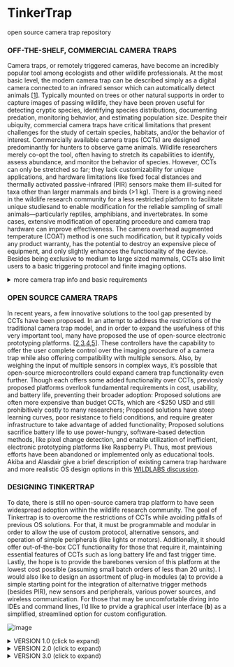 # TinkerTrap
open source camera trap repository

### OFF-THE-SHELF, COMMERCIAL CAMERA TRAPS
Camera traps, or remotely triggered cameras, have become an incredibly popular tool among ecologists and other wildlife professionals. At the most basic level, the modern camera trap can be described simply as a digital camera connected to an infrared sensor which can automatically detect animals [[1](https://www.wwf.org.uk/sites/default/files/2019-04/CameraTraps-WWF-guidelines.pdf)]. Typically mounted on trees or other natural supports in order to capture images of passing wildlife, they have been proven useful for detecting cryptic species, identifying species distributions, documenting predation, monitoring behavior, and estimating population size. Despite their ubiquity, commercial camera traps have critical limitations that present challenges for the study of certain species, habitats, and/or the behavior of interest. 
Commercially available camera traps (CCTs) are designed predominantly for hunters to observe game animals. Wildlife researchers merely co-opt the tool, often having to stretch its capabilities to identify, assess abundance, and monitor the behavior of species. However, CCTs can only be stretched so far; they lack customizability for unique applications, and hardware limitations like fixed focal distances and thermally activated passive-infrared (PIR) sensors make them ill-suited for taxa other than larger mammals and birds (>1 kg). There is a growing need in the wildlife research community for a less restricted platform to facilitate unique studiesand to enable modification for the reliable sampling of small animals—particularly reptiles, amphibians, and invertebrates.
In some cases, extensive modification of operating procedure and camera trap hardware can improve effectiveness. The camera overhead augmented temperature (COAT) method is one such modification, but it typically voids any product warranty, has the potential to destroy an expensive piece of equipment, and only slightly enhances the functionality of the device. Besides being exclusive to medium to large sized mammals, CCTs also limit users to a basic triggering protocol and finite imaging options. 

<details><summary> more camera trap info and basic requirements </summary>

Camera traps must be able to take images at night. Thus they are all equipped with IR leds and an IR-cut filter. Most camera traps use an IR-cut filter mechanism to push and pull a sliding filter over the sensor, depending on whether daytime or nighttime images are needed (left image). An alternative solution is to use two sensors, one with the IR-cut filter permanently installed, and the other without. This has the benefit of reducing any noise coming from an IR-filter mechanism (typically an audible 'click'), and also could enable instantaneous IR functionality if needed. 

<!-- Pictures of different camera trap sensors styles -->
![image](https://user-images.githubusercontent.com/65932258/155892610-f3db632b-6c32-4226-8605-91e6cd289c6d.png)
![image](https://user-images.githubusercontent.com/65932258/155892611-fcf6a534-fce5-4e54-a185-3a26e2c26253.png)

All camera traps use a passive-infrared sensor to detect animals, typically an LHI 968 or equivalent. 

<!-- LHI968 PIR sensor -->
![image](https://user-images.githubusercontent.com/65932258/155892557-76a5c4f6-6fcc-43d8-a4f5-714e1c366b75.png) 

All camera traps include some kind of onboard user-interface in order to apply settings. Reconyx, one of the most respected camera trap producers, only implements a two-line text display, and 5 buttons for control (left). Many other camera traps use an OLED display to enable immediate image/video review, typically for an added cost (center). The Bushnell NatureView camera trap (right) actually comes with a peripheral plug-in OLED display. 

<!-- Different onboard interfaces -->
![image](https://user-images.githubusercontent.com/65932258/155892908-e3d788eb-f9a1-4162-ad46-1b51dd2c8639.png)
![image](https://user-images.githubusercontent.com/65932258/155892954-47e3e85a-76bf-4751-853c-d84cd42b065b.png)
![image](https://user-images.githubusercontent.com/65932258/155892979-205a4579-a8c5-421e-b97d-0051beafe76c.png)

OTS camera traps seem to be using the same (or similar) chipsets that are mass-produced and well guarded in terms of firmware. Thus, most camera traps share the same standard features. 

To get an idea of required features (and some hopeful improvements/additions), Meek and Pettit published a review in 2012, with [user-based design specifications for the ultimate camera trap for wildlife research](https://bioone.org/journals/wildlife-research/volume-39/issue-8/WR12138/User-based-design-specifications-for-the-ultimate-camera-trap-for/10.1071/WR12138.short).

##### BASIC CAMERA TRAP REQUIREMENTS
| FEATURE | TECHNICAL REQUIREMENT |
| :--- | :---: |
| TRIGGER TIME | < 0.5 s |
| BATTERY LIFE | > 80 d |
| RESOLUTION | > 2 MP |
| TIME STAMP | minute resolution |
| WATERPROOF | IP66 |

##### Other functional requirements: 
- Minimally programmable via an onboard interface
- Scalable sensitivity
- IR illumination

</details>

### OPEN SOURCE CAMERA TRAPS
In recent years, a few innovative solutions to the tool gap presented by CCTs have been proposed. 
In an attempt to address the restrictions of the traditional camera trap model, and in order to expand the usefulness of this very important tool, many have proposed the use of open-source electronic prototyping platforms. [[2](https://journals.plos.org/plosone/article?id=10.1371/journal.pone.0169758),[3](https://dl.acm.org/doi/10.1145/3290605.3300532),[4](https://www.sciencedirect.com/science/article/pii/S2468067220300195),[5](https://onlinelibrary.wiley.com/doi/full/10.1002/ece3.3040)]. These controllers have the capability to offer the user complete control over the imaging procedure of a camera trap while also offering compatibility with multiple sensors. Also, by weighing the input of multiple sensors in complex ways, it’s possible that open-source microcontrollers could expand camera trap functionality even further. Though each offers some added functionality over CCTs, previosly proposed platforms overlook fundamental requirements in cost, usability, and battery life, preventing their broader adoption: Proposed solutions are often more expensive than budget CCTs, which are <$250 USD and still prohibitively costly to many researchers; Proposed solutions have steep learning curves, poor resistance to field conditions, and require greater infrastructure to take advantage of added functionality; Proposed solutions sacrifice battery life to use power-hungry, software-based detection methods, like pixel change detection, and enable utilization of inefficient, electronic prototyping platforms like Raspberry Pi. Thus, most previous efforts have been abandoned or implemented only as educational tools. 
Akiba and Alasdair give a brief description of existing camera trap hardware and more realistic OS design options in this [WILDLABS discussion](https://www.wildlabs.net/community/thread/694).

### DESIGNING TINKERTRAP
To date, there is still no open-source camera trap platform to have seen widespread adoption within the wildlife research community. The goal of Tinkertrap is to overcome the restrictions of CCTs while avoiding pitfalls of previous OS solutions. For that, it must be programmable and modular in order to allow the use of custom protocol, alternative sensors, and operation of simple peripherals (like lights or motors). Additionally, it should offer out-of-the-box CCT functionality for those that require it, maintaining essential features of CCTs such as long battery life and fast trigger time. Lastly, the hope is to provide the barebones version of this platform at the lowest cost possible (assuming small batch orders of less than 20 units).
I would also like to design an assortment of plug-in modules (**a**) to provide a simple starting point for the integration of alternative trigger methods (besides PIR), new sensors and peripherals, various power sources, and wireless communication. For those that may be uncomfortable diving into IDEs and command lines, I’d like to prvide a graphical user interface (**b**) as a simplified, streamlined option for custom configuration.
<!-- sketch of plug-in modules and GUI -->
![image](https://user-images.githubusercontent.com/65932258/157113122-8268e6e8-5257-4f78-927a-15eac496159f.png)


<details><summary> VERSION 1.0 (click to expand) </summary>

Based on some of the options offered in the WILDLABS discussion, first attempted to use an FPGA in conjunction with an Arduino microcontroller. The intention was to have the FPGA do the more laborious tasks of wake-up, camera configuration, and image processing, while the microcontroller would act as an interface for users to change settings (alter behavior of the FPGA) and access basic image data. The napkin-sketch below shows the hopeful architecture. 
  
<!-- Napkin sketch of FPGA implementation -->
<img src="https://user-images.githubusercontent.com/65932258/155895946-c8ebf240-5dbd-4ffd-a089-1c298e004d12.png" width="700">    

  
I initially acquired an [Arduino Maker Vidor 4000](https://store-usa.arduino.cc/products/arduino-mkr-vidor-4000) to start testing with. The board comes with both an Arm SAMD21 microcontroller and an Intel Cyclone 10CL016 FPGA, and a number of other features relevant to camera trap functionality. 

<!-- Arduino Maker Vidor 4000 -->
| <img src="https://user-images.githubusercontent.com/65932258/156899179-78066261-094f-4bec-a35d-3bfeb4297e7a.png" width ="600"> | 
|:--:| 
|Arduino Maker Vidor 4000|

  
The VIDOR is an awesome board, but for someone with no FPGA or analog hardware experience, it was too difficult to make any progress with it. I didn't help that the resources that exist for the board are limited, and that a friendly Arduino-FPGA infrastructure proposed by the Arduino developers has not yet come to fruition. I still hope to use the board for a future project one day. 
After playing a bit with Arducam, an FPGA-based camera module for Arduino, I concluded that the baseline power consumption of an FPGA (due to current leakage, I believe) would be very difficult to optimize and overcome. Also, ArduCam's FPGA code is not open source, otherwise I may have lingered on this option longer. 

</details>
  
<details><summary> VERSION 2.0 (click to expand) </summary>
  
  
After reviewing a few more potential platforms to build on, I looked back to the [ESP32-CAM](https://www.digikey.com/en/products/detail/seeed-technology-co.,-ltd/113990580/9697033?utm_adgroup=Evaluation%20Boards%20-%20Sensors&utm_source=google&utm_medium=cpc&utm_campaign=Shopping_Product_Development%20Boards%2C%20Kits%2C%20Programmers&utm_term=&utm_content=Evaluation%20Boards%20-%20Sensors&gclid=Cj0KCQiA95aRBhCsARIsAC2xvfw4VLFGdVS1YPavnDXHzv1EQg6aT1j1IlLgKjaIzYuL541LPgZEd-8aAiIgEALw_wcB), a board I had overlooked earlier in my search. The ESP32-CAM is a very economic (< $10 USD) camera IoT device sporting an AIThinker ESP32S microcontroller. Most of the ESP32 line offers low power functionality (in the form of different sleep and wakeup modes), Wi-Fi and Bluetooth capabilities, and compatibility with multiple programming toolchains (Arduino IDE). The ESP32-CAM has a microSD card slot and comes with an OV2460 camera. Existing resources, tutorials, and code repositories made replication of a psuedo-camera trap simple, with the addition of an OTS PIR-sensor module. 

<!-- ESP32-CAM -->
| <img src="https://user-images.githubusercontent.com/65932258/157107767-47d88603-ea15-43b2-898a-708bdf025c34.png" width="300"> | 
|:--:| 
|ESP32-CAM|

<!-- ESP32-CAM breadboard prototype and power consumption estimates -->
<img src="https://user-images.githubusercontent.com/65932258/155895980-b4847d08-71ec-4a85-9fd5-4c0c58192175.png" width ="900">

Power consumption and trigger times of initial tests were not ideal, but they showed potential for optimization. Using the light sleep mode, which approximately doubles power consumption, wakeup time can be made negligible. However, the camera must perform auto exposure before acquiring an image for the best quality. This takes a substantial amount of time in the current implementation, which I alotted for with a 500ms delay (0.5 seconds is the maximum allowable trigger time).
Based on this reasonable progress, I put together a proof-of-concept device based on ESP32-CAM and a custom sub-board. 

<!-- ESP32-CAM Schematic Diagram -->
<img src="https://user-images.githubusercontent.com/65932258/156899701-2c26ac5d-6a3d-4dda-9f60-61f61bae65fb.png" width ="900">

<!-- POC Shield Layout -->
<img src="https://user-images.githubusercontent.com/65932258/157100086-577d002d-3bd1-4da2-9b90-66ff7fedf7f7.png" width ="900">
  
| Key Component      | Description |
|--------------------|----|
| ESP32-CAM     | It needs to take pictures somehow. |
| Exposed GPIO  | The ESP32-CAM GPIO are exposed on the sub-board. |
| FTDI Programmer Interface   | Connects the sub-board and the FTDI programmer (necessary to program the ESP32-CAM). |
| IR Flash Module | Connects the sub board.              |
| 5V Relay          | You can use it to control external peripherals. |
| Dip Switch Array        | You can use it to turn on/off the relay, PIR sensor, and IR flash, in case you wanted to access their dedicated GPIO for other purposes. |
| TPDT Switch       | Three positions functions: cuts power to the ESP32 (OFF), connects power; connects programming pin to GND (PROGRAM), and connects power; disconnects programming pin (ON)|
  
<!-- Assembled POC -->
<img src="https://user-images.githubusercontent.com/65932258/157100157-350a33df-f42a-4fb9-82bd-889c09d7d22e.png" width ="900">

<!-- Assembled POC and mounting to OTS enclosure -->
<img src="https://user-images.githubusercontent.com/65932258/157100213-c33c6242-97f3-4b1b-bd45-c11719210a2c.png" width ="900">

<!-- 3D model of POC and OTS enclosure -->
<img src="https://user-images.githubusercontent.com/65932258/157100307-12bb43ee-463e-4da3-8c89-3e06bc17a3a4.png" width ="900">

<!-- Design of enclosure lid using 3D models --> 
<img src="https://user-images.githubusercontent.com/65932258/157100690-e44c01a3-d23d-46b1-a8a9-63f0415709c9.png" width ="900">

<!-- Waterproofing the enclosure -->
![image](https://user-images.githubusercontent.com/65932258/157107363-2cbd8bc3-867a-43a6-be0c-07d3248684a0.png)
  
<!-- side-by-side with Reconyx -->
<img src="https://user-images.githubusercontent.com/65932258/157100354-df416fed-fe04-44f6-8cab-ba7a751c9779.png" width ="600">
<!-- deployed side-by-side with Reconyx -->
<img src="https://user-images.githubusercontent.com/65932258/157101213-54df41ba-afde-41e0-82ae-3ee2daa075ba.png" width ="300">

<!-- Collage of images from the field --> 
<img src="https://user-images.githubusercontent.com/65932258/157100419-5cb22d93-771d-4764-90da-520f5531e221.png" width ="900">

</details>
<details><summary> VERSION 3.0 (click to expand) </summary>

  
<!-- ESP32-S3-EYE -->
| ![ESP32-S3-EYE](https://user-images.githubusercontent.com/65932258/155896141-9abaea1d-3b0f-407f-b358-a88c962f4b0e.png)| 
|:--:| 
|ESP32-S3-EYE|

</details>
